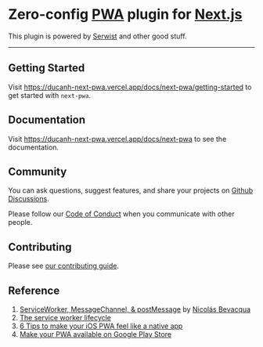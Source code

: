 # Zero-config [PWA](https://web.dev/learn/pwa/) plugin for [Next.js](https://nextjs.org/)

This plugin is powered by [Serwist](https://github.com/serwist/serwist) and other good stuff.

---

## Getting Started

Visit https://ducanh-next-pwa.vercel.app/docs/next-pwa/getting-started to get started with `next-pwa`.

## Documentation

Visit https://ducanh-next-pwa.vercel.app/docs/next-pwa to see the documentation.

## Community

You can ask questions, suggest features, and share your projects on [Github Discussions](https://github.com/DuCanhGH/next-pwa/discussions).

Please follow our [Code of Conduct](/CODE_OF_CONDUCT.md) when you communicate with other people.

## Contributing

Please see [our contributing guide](/CONTRIBUTING.md).

## Reference

1. [ServiceWorker, MessageChannel, & postMessage](https://ponyfoo.com/articles/serviceworker-messagechannel-postmessage) by [Nicolás Bevacqua](https://ponyfoo.com/contributors/ponyfoo)
2. [The service worker lifecycle](https://developers.google.com/web/fundamentals/primers/service-workers/lifecycle)
3. [6 Tips to make your iOS PWA feel like a native app](https://www.netguru.com/codestories/pwa-ios)
4. [Make your PWA available on Google Play Store](https://www.netguru.com/codestories/make-your-pwa-available-on-google-play-store)
